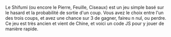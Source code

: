 Le Shifumi (ou encore le Pierre, Feuille, Ciseaux) est un jeu simple basé sur le hasard et la probabilité de sortie d'un coup.
Vous avez le choix entre l'un des trois coups, et avez une chance sur 3 de gagner, faireu n nul, ou perdre. 
Ce jeu est très ancien et vient de Chine, et voici un code JS pour y jouer de manière rapide. 

